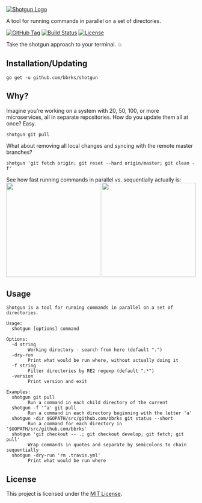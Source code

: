 [![Shotgun Logo](https://cdn.rawgit.com/bbrks/shotgun/master/logo.svg)](https://github.com/bbrks/shotgun)

A tool for running commands in parallel on a set of directories.

[![GitHub Tag](https://img.shields.io/github/tag/bbrks/shotgun.svg?maxAge=3600)](https://github.com/bbrks/shotgun/tags)
[![Build Status](https://img.shields.io/travis/bbrks/shotgun.svg?maxAge=3600)](https://travis-ci.org/bbrks/shotgun)
[![License](https://img.shields.io/github/license/bbrks/shotgun.svg?maxAge=2592000)](https://github.com/bbrks/shotgun/blob/master/LICENSE)

Take the shotgun approach to your terminal. :boom:

## Installation/Updating

```
go get -u github.com/bbrks/shotgun
```

## Why?

Imagine you're working on a system with 20, 50, 100, or more microservices, all in separate repositories.
How do you update them all at once? Easy.

```
shotgun git pull
```

What about removing all local changes and syncing with the remote master branches?

```
shotgun 'git fetch origin; git reset --hard origin/master; git clean -f'
```

See how fast running commands in parallel vs. sequentially actually is:
<a href="https://asciinema.org/a/d3kj4vdi47orpl5tleqn0c9rx" target="_blank"><img src="https://asciinema.org/a/d3kj4vdi47orpl5tleqn0c9rx.png" style="width:250px"/></a>
<a href="https://asciinema.org/a/b0d16ry57hsn1vfmq2ez7u1an" target="_blank"><img src="https://asciinema.org/a/b0d16ry57hsn1vfmq2ez7u1an.png" style="width:250px"/></a>

## Usage

```
Shotgun is a tool for running commands in parallel on a set of directories.

Usage:
  shotgun [options] command

Options:
  -d string
    	Working directory - search from here (default ".")
  -dry-run
    	Print what would be run where, without actually doing it
  -f string
    	Filter directories by RE2 regexp (default ".*")
  -version
    	Print version and exit

Examples:
  shotgun git pull
    	Run a command in each child directory of the current
  shotgun -f '^a' git pull
    	Run a command in each directory beginning with the letter 'a'
  shotgun -dir $GOPATH/src/github.com/bbrks git status --short
    	Run a command for each directory in '$GOPATH/src/github.com/bbrks'
  shotgun 'git checkout -- .; git checkout develop; git fetch; git pull'
    	Wrap commands in quotes and separate by semicolons to chain sequentially
  shotgun -dry-run 'rm .travis.yml'
    	Print what would be run where
```

## License
This project is licensed under the [MIT License](LICENSE).
